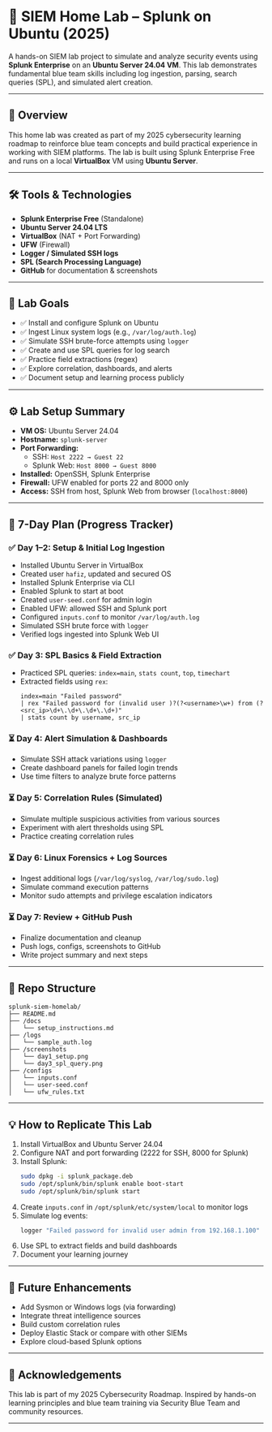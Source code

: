 
# 🔐 SIEM Home Lab – Splunk on Ubuntu (2025)

A hands-on SIEM lab project to simulate and analyze security events using **Splunk Enterprise** on an **Ubuntu Server 24.04 VM**. This lab demonstrates fundamental blue team skills including log ingestion, parsing, search queries (SPL), and simulated alert creation.

---

## 📌 Overview

This home lab was created as part of my 2025 cybersecurity learning roadmap to reinforce blue team concepts and build practical experience in working with SIEM platforms. The lab is built using Splunk Enterprise Free and runs on a local **VirtualBox** VM using **Ubuntu Server**.

---

## 🛠️ Tools & Technologies

- **Splunk Enterprise Free** (Standalone)
- **Ubuntu Server 24.04 LTS**
- **VirtualBox** (NAT + Port Forwarding)
- **UFW** (Firewall)
- **Logger / Simulated SSH logs**
- **SPL (Search Processing Language)**
- **GitHub** for documentation & screenshots

---

## 🎯 Lab Goals

- ✅ Install and configure Splunk on Ubuntu
- ✅ Ingest Linux system logs (e.g., `/var/log/auth.log`)
- ✅ Simulate SSH brute-force attempts using `logger`
- ✅ Create and use SPL queries for log search
- ✅ Practice field extractions (regex)
- ✅ Explore correlation, dashboards, and alerts
- ✅ Document setup and learning process publicly

---

## ⚙️ Lab Setup Summary

- **VM OS:** Ubuntu Server 24.04
- **Hostname:** `splunk-server`
- **Port Forwarding:**
  - SSH: `Host 2222 → Guest 22`
  - Splunk Web: `Host 8000 → Guest 8000`
- **Installed:** OpenSSH, Splunk Enterprise
- **Firewall:** UFW enabled for ports 22 and 8000 only
- **Access:** SSH from host, Splunk Web from browser (`localhost:8000`)

---

## 📅 7-Day Plan (Progress Tracker)

### ✅ Day 1–2: Setup & Initial Log Ingestion
- Installed Ubuntu Server in VirtualBox
- Created user `hafiz`, updated and secured OS
- Installed Splunk Enterprise via CLI
- Enabled Splunk to start at boot
- Created `user-seed.conf` for admin login
- Enabled UFW: allowed SSH and Splunk port
- Configured `inputs.conf` to monitor `/var/log/auth.log`
- Simulated SSH brute force with `logger`
- Verified logs ingested into Splunk Web UI

### ✅ Day 3: SPL Basics & Field Extraction
- Practiced SPL queries: `index=main`, `stats count`, `top`, `timechart`
- Extracted fields using `rex`:
  ```spl
  index=main "Failed password"
  | rex "Failed password for (invalid user )?(?<username>\w+) from (?<src_ip>\d+\.\d+\.\d+\.\d+)"
  | stats count by username, src_ip
  ```

### ⏳ Day 4: Alert Simulation & Dashboards
- Simulate SSH attack variations using `logger`
- Create dashboard panels for failed login trends
- Use time filters to analyze brute force patterns

### ⏳ Day 5: Correlation Rules (Simulated)
- Simulate multiple suspicious activities from various sources
- Experiment with alert thresholds using SPL
- Practice creating correlation rules

### ⏳ Day 6: Linux Forensics + Log Sources
- Ingest additional logs (`/var/log/syslog`, `/var/log/sudo.log`)
- Simulate command execution patterns
- Monitor sudo attempts and privilege escalation indicators

### ⏳ Day 7: Review + GitHub Push
- Finalize documentation and cleanup
- Push logs, configs, screenshots to GitHub
- Write project summary and next steps

---

## 📂 Repo Structure

```
splunk-siem-homelab/
├── README.md
├── /docs
│   └── setup_instructions.md
├── /logs
│   └── sample_auth.log
├── /screenshots
│   └── day1_setup.png
│   └── day3_spl_query.png
├── /configs
│   └── inputs.conf
│   └── user-seed.conf
│   └── ufw_rules.txt
```

---

## 💡 How to Replicate This Lab

1. Install VirtualBox and Ubuntu Server 24.04
2. Configure NAT and port forwarding (2222 for SSH, 8000 for Splunk)
3. Install Splunk:
   ```bash
   sudo dpkg -i splunk_package.deb
   sudo /opt/splunk/bin/splunk enable boot-start
   sudo /opt/splunk/bin/splunk start
   ```
4. Create `inputs.conf` in `/opt/splunk/etc/system/local` to monitor logs
5. Simulate log events:
   ```bash
   logger "Failed password for invalid user admin from 192.168.1.100"
   ```
6. Use SPL to extract fields and build dashboards
7. Document your learning journey

---

## 🚀 Future Enhancements

- Add Sysmon or Windows logs (via forwarding)
- Integrate threat intelligence sources
- Build custom correlation rules
- Deploy Elastic Stack or compare with other SIEMs
- Explore cloud-based Splunk options

---

## 📣 Acknowledgements

This lab is part of my 2025 Cybersecurity Roadmap. Inspired by hands-on learning principles and blue team training via Security Blue Team and community resources.

---
